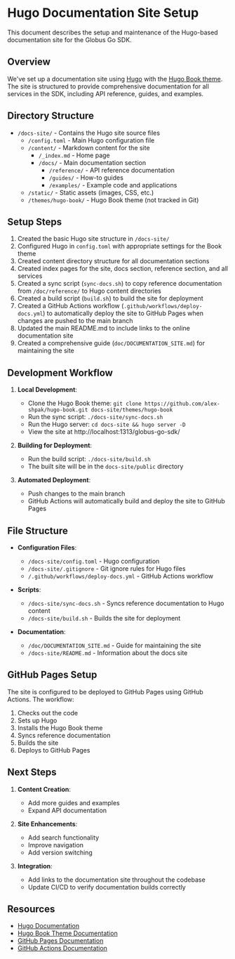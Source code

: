 # Hugo Documentation Site Setup

<!-- SPDX-License-Identifier: Apache-2.0 -->
<!-- SPDX-FileCopyrightText: 2025 Scott Friedman and Project Contributors -->

This document describes the setup and maintenance of the Hugo-based documentation site for the Globus Go SDK.

## Overview

We've set up a documentation site using [Hugo](https://gohugo.io/) with the [Hugo Book theme](https://github.com/alex-shpak/hugo-book). The site is structured to provide comprehensive documentation for all services in the SDK, including API reference, guides, and examples.

## Directory Structure

- `/docs-site/` - Contains the Hugo site source files
  - `/config.toml` - Main Hugo configuration file
  - `/content/` - Markdown content for the site
    - `/_index.md` - Home page
    - `/docs/` - Main documentation section
      - `/reference/` - API reference documentation
      - `/guides/` - How-to guides
      - `/examples/` - Example code and applications
  - `/static/` - Static assets (images, CSS, etc.)
  - `/themes/hugo-book/` - Hugo Book theme (not tracked in Git)

## Setup Steps

1. Created the basic Hugo site structure in `/docs-site/`
2. Configured Hugo in `config.toml` with appropriate settings for the Book theme
3. Created content directory structure for all documentation sections
4. Created index pages for the site, docs section, reference section, and all services
5. Created a sync script (`sync-docs.sh`) to copy reference documentation from `/doc/reference/` to Hugo content directories
6. Created a build script (`build.sh`) to build the site for deployment
7. Created a GitHub Actions workflow (`.github/workflows/deploy-docs.yml`) to automatically deploy the site to GitHub Pages when changes are pushed to the main branch
8. Updated the main README.md to include links to the online documentation site
9. Created a comprehensive guide (`doc/DOCUMENTATION_SITE.md`) for maintaining the site

## Development Workflow

1. **Local Development**:
   - Clone the Hugo Book theme: `git clone https://github.com/alex-shpak/hugo-book.git docs-site/themes/hugo-book`
   - Run the sync script: `./docs-site/sync-docs.sh`
   - Run the Hugo server: `cd docs-site && hugo server -D`
   - View the site at http://localhost:1313/globus-go-sdk/

2. **Building for Deployment**:
   - Run the build script: `./docs-site/build.sh`
   - The built site will be in the `docs-site/public` directory

3. **Automated Deployment**:
   - Push changes to the main branch
   - GitHub Actions will automatically build and deploy the site to GitHub Pages

## File Structure

- **Configuration Files**:
  - `/docs-site/config.toml` - Hugo configuration
  - `/docs-site/.gitignore` - Git ignore rules for Hugo files
  - `/.github/workflows/deploy-docs.yml` - GitHub Actions workflow

- **Scripts**:
  - `/docs-site/sync-docs.sh` - Syncs reference documentation to Hugo content
  - `/docs-site/build.sh` - Builds the site for deployment

- **Documentation**:
  - `/doc/DOCUMENTATION_SITE.md` - Guide for maintaining the site
  - `/docs-site/README.md` - Information about the docs site

## GitHub Pages Setup

The site is configured to be deployed to GitHub Pages using GitHub Actions. The workflow:

1. Checks out the code
2. Sets up Hugo
3. Installs the Hugo Book theme
4. Syncs reference documentation
5. Builds the site
6. Deploys to GitHub Pages

## Next Steps

1. **Content Creation**:
   - Add more guides and examples
   - Expand API documentation

2. **Site Enhancements**:
   - Add search functionality
   - Improve navigation
   - Add version switching

3. **Integration**:
   - Add links to the documentation site throughout the codebase
   - Update CI/CD to verify documentation builds correctly

## Resources

- [Hugo Documentation](https://gohugo.io/documentation/)
- [Hugo Book Theme Documentation](https://github.com/alex-shpak/hugo-book)
- [GitHub Pages Documentation](https://docs.github.com/en/pages)
- [GitHub Actions Documentation](https://docs.github.com/en/actions)